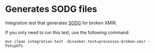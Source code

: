 # Generates SODG files

Integration test that generates [SODG] for broken XMIR.

If you only need to run this test, use the following command:

```shell
mvn clean integration-test -Dinvoker.test=processes-broken-xmir -PskipUTs
```

[SODG]: https://github.com/objectionary/sodg-maven-plugin

